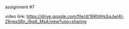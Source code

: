 assignment #7

video link: https://drive.google.com/file/d/16KhtHsSqJwI4I-Z6nexSRn_i9qdj_Ms4/view?usp=sharing

